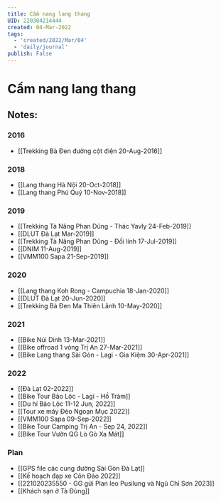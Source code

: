```yaml
---
title: Cẩm nang lang thang
UID: 220304214444
created: 04-Mar-2022
tags:
  - 'created/2022/Mar/04'
  - 'daily/journal'
publish: False
---
```

# Cẩm nang lang thang

## Notes:
### 2016
- [[Trekking Bà Đen đường cột điện 20-Aug-2016]]

### 2018
- [[Lang thang Hà Nội 20-Oct-2018]]
- [[Lang thang Phú Quý 10-Nov-2018]]

### 2019
- [[Trekking Tà Năng Phan Dũng - Thác Yavly 24-Feb-2019]]
- [[DLUT Đà Lạt Mar-2019]]
- [[Trekking Tà Năng Phan Dũng - Đồi lính 17-Jul-2019]]
- [[DNIM 11-Aug-2019]]
- [[VMM100 Sapa 21-Sep-2019]]

### 2020
- [[Lang thang Koh Rong - Campuchia 18-Jan-2020]]
- [[DLUT Đà Lạt 20-Jun-2020]]
- [[Trekking Bà Đen Ma Thiên Lãnh 10-May-2020]]

### 2021
- [[Bike Núi Dinh 13-Mar-2021]]
- [[Bike offroad 1 vòng Trị An 27-Mar-2021]]
- [[Bike Lang thang Sài Gòn - Lagi - Gia Kiệm 30-Apr-2021]]

### 2022
- [[Đà Lạt 02-2022]]
- [[Bike Tour Bảo Lộc - Lagi - Hồ Tràm]]
- [[Du hí Bảo Lộc 11-12 Jun, 2022]]
- [[Tour xe máy Đèo Ngoạn Mục 2022]]
- [[VMM100 Sapa 09-Sep-2022]]
- [[Bike Tour Camping Trị An - Sep 24, 2022]]
- [[Bike Tour Vườn QG Lò Gò Xa Mát]]



### Plan
- [[GPS file các cung đường Sài Gòn Đà Lạt]]
- [[Kế hoạch đạp xe Côn Đảo 2022]]
- [[221020235550 - GG gửi Plan leo Pusilung và Ngũ Chỉ Sơn 2023]]
- [[Khách sạn ở Tà Đùng]]